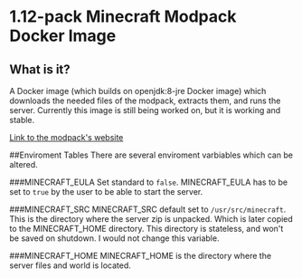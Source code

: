 # 1.12-pack Minecraft Modpack Docker Image
## What is it?
A Docker image (which builds on openjdk:8-jre Docker image) which downloads the needed files of the modpack, extracts them, and runs the server. Currently this image is still being worked on, but it is working and stable. 

[Link to the modpack's website](https://www.technicpack.net/modpack/the-1122-pack.1406454)

##Enviroment Tables
There are several enviroment varbiables which can be altered. 

###MINECRAFT_EULA
Set standard to `false`. MINECRAFT_EULA has to be set to `true` by the user to be able to start the server.

###MINECRAFT_SRC
MINECRAFT_SRC default set to `/usr/src/minecraft`. This is the directory where the server zip is unpacked. Which is later copied to the MINECRAFT_HOME directory. This directory is stateless, and won't be saved on shutdown. I would not change this variable.

###MINECRAFT_HOME
MINECRAFT_HOME is the directory where the server files and world is located.